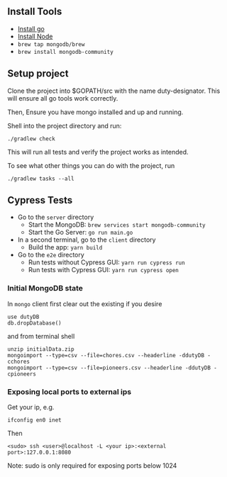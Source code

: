 ## Install Tools
- [Install go](https://golang.org/doc/install)
- [Install Node](https://nodejs.org/en/)
- `brew tap mongodb/brew`
- `brew install mongodb-community`

## Setup project

Clone the project into $GOPATH/src with the name duty-designator. This will ensure all go tools work correctly.

Then,
Ensure you have mongo installed and up and running.

Shell into the project directory and run:

    ./gradlew check

This will run all tests and verify the project works as intended.

To see what other things you can do with the project, run

    ./gradlew tasks --all


## Cypress Tests

- Go to the `server` directory
    - Start the MongoDB: `brew services start mongodb-community`
    - Start the Go Server: `go run main.go`
- In a second terminal, go to the `client` directory
    - Build the app: `yarn build`
- Go to the `e2e` directory
    - Run tests without Cypress GUI: `yarn run cypress run`
    - Run tests with Cypress GUI: `yarn run cypress open` 


### Initial MongoDB state

In `mongo` client first clear out the existing if you desire

```
use dutyDB
db.dropDatabase()
```

and from terminal shell

```
unzip initialData.zip
mongoimport --type=csv --file=chores.csv --headerline -ddutyDB -cchores
mongoimport --type=csv --file=pioneers.csv --headerline -ddutyDB -cpioneers
```

### Exposing local ports to external ips

Get your ip, e.g.

 `ifconfig en0 inet`
 
 Then

`<sudo> ssh <user>@localhost -L <your ip>:<external port>:127.0.0.1:8080`

Note:  sudo is only required for exposing ports below 1024

